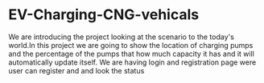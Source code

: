 # EV-Charging-CNG-vehicals
We are introducing the project looking at the scenario to the today's world.In this project we are going to show the location of charging pumps and the percentage of the pumps that how much capacity it has and it will automatically update itself. We are having login and registration page were user can register and and look the status
